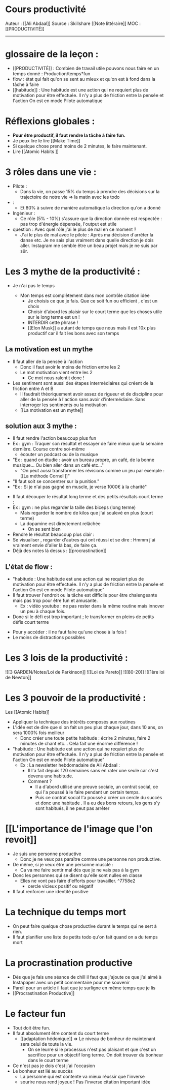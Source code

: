 # Cours productivité
Auteur : [[Ali Abdaal]] 
Source : Skillshare
[[Note littéraire]]
MOC : [[PRODUCTIVITÉ]]
***

 # glossaire de la leçon :

* [[PRODUCTIVITÉ]] : Combien de travail utile pouvons nous faire en un temps donné : Production/temps*fun
* flow : état qui fait qu'on se sent au mieux et qu'on est à fond dans la tâche à faire
* [[habitude]] : Une habitude est une action qui ne requiert plus de motivation pour être effectuée. Il n'y a plus de friction entre la pensée et l'action On est en mode Pilote automatique

 # Réflexions globales :
* **Pour être productif, il faut rendre la tâche à faire fun.**
* Je peux lire le lire [[Make Time]]
* Si quelque chose prend moins de 2 minutes, le faire maintenant.
* Lire [[Atomic Habits ]]

# 3 rôles dans une vie :

* Pilote :
	* Dans la vie, on passe 15% du temps à prendre des décisions sur la trajectoire de notre vie => la matin avec les todo
* :
	* Et 80% à suivre de manière automatique la direction qu'on a donné
* Ingénieur :
	* Ce rôle (5% - 10%) s'assure que la direction donnée est respectée : pas trop d'énergie dépensée, l'output est utile
* question : Avec quel rôle j'ai le plus de mal en ce moment ?
	* J'ai le plus de mal avec le pilote : Après ma décision d'arrêter la danse etc. Je ne sais plus vraiment dans quelle direction je dois aller. Instagram me semble être un beau projet mais je ne suis par sûr.

# Les 3 mythe de la productivité :

*  Je n'ai pas le temps

	* Mon temps est complètement dans mon contrôle citation idée
		* Je choisis ce que je fais. Que ce soit fun ou efficient , c'est un choix
		* Choisir d'abord les plaisir sur le court terme que les choses utile sur le long terme est un !
		* INTERDIR cette phrase !
		* [[Elon Musk]] a autant de temps que nous mais il est 10x plus productif car il fait les bons avec son temps

## La motivation est un mythe

* Il faut aller de la pensée à l'action
	* Donc il faut avoir le moins de friction entre les 2
	* Le mot motivation vient entre les 2
		* Ce mot nous ralentit donc !
* Les sentiment sont aussi des étapes intermédiaires qui créent de la friction entre A et B
	* Il faudrait théoriquement avoir assez de rigueur et de discipline pour aller de la pensée à l'action sans avoir d'intermédiaire. Sans interroger les sentiments ou la motivation
	* [[La motivation est un mythe]]

## solution aux 3 mythe :

* Il faut rendre l'action beaucoup plus fun
* Ex : gym : Traquer son résultat et essayer de faire mieux que la semaine dernière. Course contre soi-même
	* écouter un podcast ou de la musique
* "Ex : quand on étudie : avoir un bureau propre, un café, de la bonne musique... Ou bien aller dans un café etc..."
	* "On peut aussi transformer les révisions comme un jeu par exemple : [[La méthode Cornell]]"
* "Il faut soit se concentrer sur la punition."
* "Ex : Si je n'ai pas gagné en muscle, je verse 1000€ à la charité"
- Il faut découper le résultat long terme et des petits résultats court terme :
- Ex : gym : ne plus regarder la taille des biceps (long terme)
	- Mais regarder le nombre de kilos que j'ai soulevé en plus (court terme)
	- La dopamine est directement relâchée
		- On se sent bien
- Rendre le résultat beaucoup plus clair :
- Se visualiser , regarder d'autres qui ont réussi et se dire : Hmmm j'ai vraiment envie d'aller là bas, de faire ça.
- Déjà des notes là dessus : [[procrastination]]

## L'état de flow :

* "habitude : Une habitude est une action qui ne requiert plus de motivation pour être effectuée. Il n'y a plus de friction entre la pensée et l'action On est en mode Pilote automatique"
* Il faut trouver l'endroit ou la tâche est difficile pour être chalengeante mais pas trop pour être fun et amusante.
	* Ex : vidéo youtube : ne pas rester dans la même routine mais innover un peu à chaque fois.
* Donc si le défi est trop important ; le transformer en pleins de petits défis court terme


- Pour y accéder : il ne faut faire qu'une chose à la fois !
- Le moins de distractions possibles

# Les 3 lois de la productivité :

![[3 GARDEN/Notes/Loi de Parkinson]] 
![[Loi de Pareto]] 
![[80-20]]
![[1ère loi de Newton]]

 # Les 3 pouvoir de la productivité :
 Les [[Atomic Habits]]

* Appliquer la technique des intérêts composés aux routines
* L'idée est de dire que si on fait un peu plus chaque jour, dans 10 ans, on sera 1000% fois meilleur
	* Donc créer une toute petite habitude : écrire 2 minutes, faire 2 minutes de chant etc... Cela fait une énorme différence !
* "habitude : Une habitude est une action qui ne requiert plus de motivation pour être effectuée. Il n'y a plus de friction entre la pensée et l'action On est en mode Pilote automatique"
	* Ex : La newsletter hebdomadaire de Ali Abdaal :
		* Il l'a fait depuis 120 semaines sans en rater une seule car c'est devenu une habitude.
		* Comment ?
			* Il a d'abord utilisé une preuve sociale, un contrat social, ce qui l'a poussé à le faire pendant un certain temps.
			* Puis ce contrat social l'a poussé a créer un cercle du succès et donc une habitude . Il a eu des bons retours, les gens s'y sont habitués, il ne peut pas arrêter

 # [[L'importance de l'image que l'on revoit]]

* Je suis une personne productive
	* Donc je ne veux pas paraître comme une personne non productive.
* De même, si je veux être une personne musclé :
	* Ca va me faire sentir mal dès que je ne vais pas à la gym
* Donc les personnes qui se disent qu'elle sont nulles en classe
	* Elles ne vont pas faire d'efforts pour travailler. ^7758e2
		* cercle vicieux positif ou négatif
* Il faut renforcer une identité positive

 # La technique du temps mort

* On peut faire quelque chose productive durant le temps qui ne sert à rien.
* Il faut planifier une liste de petits todo qu'on fait quand on a du temps mort

 # La procrastination productive

* Dès que je fais une séance de chill il faut que j'ajoute ce que j'ai aimé à Instapaper avec un petit commentaire pour me souvenir
* Pareil pour un article il faut que je surligne en même temps que je lis
* [[Procrastination Productive]]

 # Le facteur fun

* Tout doit être fun.
* Il faut absolument être content du court terme
	* [[adaptation hédonique]] => Le niveau de bonheur de maintenant sera celui de toute la vie.
		* On se leurre si le processus n'est pas plaisant et que c'est un sacrifice pour un objectif long terme. On doit trouver du bonheur dans le court terme
* Ce n'est pas je dois c'est j'ai l'occasion
* Le bonheur est lié au succès
	* La personne qui est contente va mieux réussir que l'inverse
	* sourire nous rend joyeux ! Pas l'inverse citation important idée